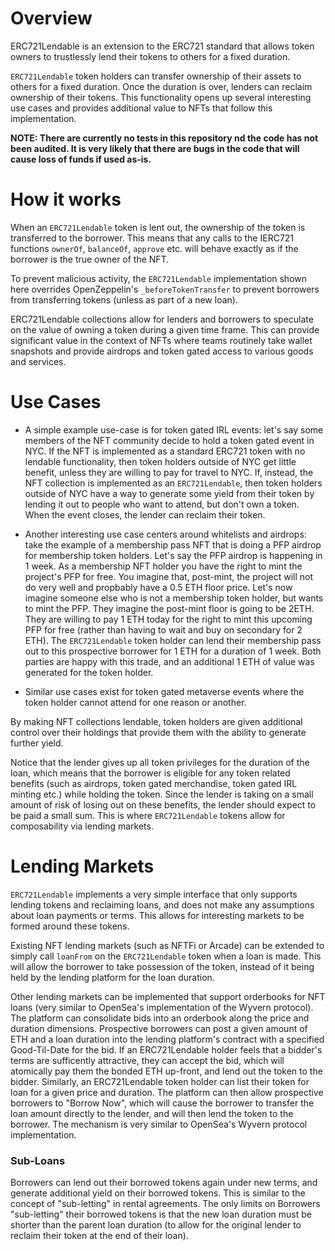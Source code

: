 # Overview

ERC721Lendable is an extension to the ERC721 standard that allows token owners to trustlessly lend their tokens to others for a fixed duration. 

`ERC721Lendable` token holders can transfer ownership of their assets to others for a fixed duration. Once the duration is over, lenders can reclaim ownership of their tokens. This functionality opens up several interesting use cases and provides additional value to NFTs that follow this implementation.

**NOTE: There are currently no tests in this repository nd the code has not been audited. It is very likely that there are bugs in the code that will cause loss of funds if used as-is.**

# How it works

When an `ERC721Lendable` token is lent out, the ownership of the token is transferred to the borrower. This means that any calls to the IERC721 functions `ownerOf`, `balanceOf`, `approve` etc. will behave exactly as if the borrower is the true owner of the NFT. 

To prevent malicious activity, the `ERC721Lendable` implementation shown here overrides OpenZeppelin's `_beforeTokenTransfer` to prevent borrowers from transferring tokens (unless as part of a new loan).

ERC721Lendable collections allow for lenders and borrowers to speculate on the value of owning a token during a given time frame. This can provide significant value in the context of NFTs where teams routinely take wallet snapshots and provide airdrops and token gated access to various goods and services. 

# Use Cases

* A simple example use-case is for token gated IRL events: let's say some members of the NFT community decide to hold a token gated event in NYC. If the NFT is implemented as a standard ERC721 token with no lendable functionality, then token holders outside of NYC get little benefit, unless they are willing to pay for travel to NYC. If, instead, the NFT collection is implemented as an `ERC721Lendable`, then token holders outside of NYC have a way to generate some yield from their token by lending it out to people who want to attend, but don't own a token. When the event closes, the lender can reclaim their token.  

* Another interesting use case centers around whitelists and airdrops: take the example of a membership pass NFT that is doing a PFP airdrop for membership token holders. Let's say the PFP airdrop is happening in 1 week. As a membership NFT holder you have the right to mint the project's PFP for free. You imagine that, post-mint, the project will not do very well and propbably have a 0.5 ETH floor price. Let's now imagine someone else who is not a membership token holder, but wants to mint the PFP. They imagine the post-mint floor is going to be 2ETH. They are willing to pay 1 ETH today for the right to mint this upcoming PFP for free (rather than having to wait and buy on secondary for 2 ETH). The `ERC721Lendable` token holder can lend their membership pass out to this prospective borrower for 1 ETH for a duration of 1 week. Both parties are happy with this trade, and an additional 1 ETH of value was generated for the token holder.

* Similar use cases exist for token gated metaverse events where the token holder cannot attend for one reason or another.

By making NFT collections lendable, token holders are given additional control over their holdings that provide them with the ability to generate further yield.

Notice that the lender gives up all token privileges for the duration of the loan, which means that the borrower is eligible for any token related benefits (such as airdrops, token gated merchandise, token gated IRL minting etc.) while holding the token. Since the lender is taking on a small amount of risk of losing out on these benefits, the lender should expect to be paid a small sum. This is where `ERC721Lendable` tokens allow for composability via lending markets.


# Lending Markets

`ERC721Lendable` implements a very simple interface that only supports lending tokens and reclaiming loans, and does not make any assumptions about loan payments or terms. This allows for interesting markets to be formed around these tokens. 

Existing NFT lending markets (such as NFTFi or Arcade) can be extended to simply call `loanFrom` on the `ERC721Lendable` token when a loan is made. This will allow the borrower to take possession of the token, instead of it being held by the lending platform for the loan duration.

Other lending markets can be implemented that support orderbooks for NFT loans (very similar to OpenSea's implementation of the Wyvern protocol). The platform can consolidate bids into an orderbook along the price and duration dimensions. Prospective borrowers can post a given amount of ETH and a loan duration into the lending platform's contract with a specified Good-Til-Date for the bid. If an ERC721Lendable holder feels that a bidder's terms are sufficently attractive, they can accept the bid, which will atomically pay them the bonded ETH up-front, and lend out the token to the bidder. Similarly, an ERC721Lendable token holder can list their token for loan for a given price and duration. The platform can then allow prospective borrowers to "Borrow Now", which will cause the borrower to transfer the loan amount directly to the lender, and will then lend the token to the borrower. The mechanism is very similar to OpenSea's Wyvern protocol implementation.



### Sub-Loans

Borrowers can lend out their borrowed tokens again under new terms, and generate additional yield on their borrowed tokens. This is similar to the concept of "sub-letting" in rental agreements. The only limits on Borrowers "sub-letting" their borrowed tokens is that the new loan duration must be shorter than the parent loan duration (to allow for the original lender to reclaim their token at the end of their loan).

